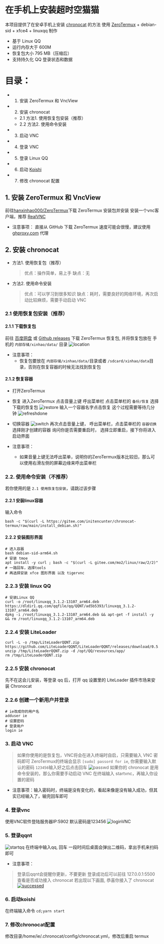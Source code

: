 # 在手机上安装超时空猫猫

本项目提供了在安卓手机上安装 [chronocat](https://chronocat.vercel.app/) 的方法
使用 [ZeroTermux](https://github.com/hanxinhao000/ZeroTermux) + debian-sid + xfce4 + linuxqq 制作

- 基于 Linux QQ
- 运行内存大于 600M
- 恢复包大小 795 MB（压缩后）
- 支持持久化 QQ 登录状态和数据

# 目录：
- 1. 安装 ZeroTermux 和 VncView
- 2. 安装 chronocat
   * 2.1 方法1. 使用恢复包安装（推荐）
   * 2.2 方法2. 使用命令安装
- 3. 启动 VNC
- 4. 登录 VNC
- 5. 登录 Linux QQ
- 6. 启动 [Koishi](https://koishi.chat)
- 7. 修改 chronocat 配置

## 1. 安装 ZeroTermux 和 VncView
前往[hanxinhao000/ZeroTermux](https://github.com/hanxinhao000/ZeroTermux/releases)下载 ZeroTermux 安装包并安装
安装一个vnc客户端，推荐 [RealVNC](https://play.google.com/store/apps/details?id=com.realvnc.viewer.android)

- 注意事项： 
   直接从 GitHub 下载 ZeroTermux 速度可能会很慢，建议使用 [ghproxy.com](https://ghproxy.com) 代理
    
## 2. 安装 chronocat
   - 方法1. 使用恢复包（推荐）
      >优点：操作简单，易上手
缺点：无
   - 方法2. 使用命令安装
      >优点：可以学习到很多知识
缺点：耗时，需要良好的网络环境，再次启动比较麻烦，需要手动启动 VNC

### 2.1 使用恢复包安装（推荐）

#### 2.1.1 下载恢复包
前往 [百度网盘](https://pan.baidu.com/s/1G1_-qzpL3b1bDoqDcWDnlg?pwd=i4bt) 或 [Github releases](https://github.com/initialencounter/chronocat-termux/releases) 下载 ZeroTermux 恢复包, 并将恢复包放在 手机的 `内部存储/xinhao/data/` 目录
   ![location](./screenshot/location.jpg)

- 注意事项： 
    - 恢复包要放在 `内部存储/xinhao/data/`目录或者 `/sdcard/xinhao/data`目录，否则在恢复容器的时候无法找到恢复包

#### 2.1.2 恢复容器
- 打开ZeroTermux
- 恢复
    进入ZeroTermux 点击音量上键 呼出菜单栏 点击菜单栏的 `备份/恢复` 选择下载的恢复包
    ![restore](./screenshot/refresh.png)
    输入一个容器名字点击恢复 这个过程需要等待几分钟
    ![refreshdone](./screenshot/refreshDone.jpg)
- 切换容器
   ![switch](./screenshot/switch.png)
    再次点击音量上键， 呼出菜单栏，点击菜单栏的 `容器切换` 选择刚才创建的容器 询问你是否需要重启时， 选择立即重启，接下你将进入启动界面

- 注意事项：
    - 如果音量上键无法呼出菜单，说明你的ZeroTermux版本比较旧，那么可以使用右滑左侧的屏幕边缘来呼出菜单栏

### 2.2. 使用命令安装（不推荐）
若你使用的是 `2.1 使用恢复包安装`，请跳过该步骤
#### 2.2.1 安装linux容器
   输入命令
   ```shell
   bash -c "$(curl -L https://gitee.com/initencunter/chronocat-termux/raw/main/install_debian.sh)"
   ```
#### 2.2.2 安装图形界面 
   ```shell
   # 进入容器
   bash debian-sid-arm64.sh
   # 安装 tmoe
   apt install -y curl ; bash -c "$(curl -L gitee.com/mo2/linux/raw/2/2)"
   # 一路回车，选择tools
   # 再选择安装 xfce 图形界面 以及 tigervnc
   ```
### 2.2.3 安装 linux QQ
   ```shell
   # 安装Linux QQ
   curl -o /root/linuxqq_3.1.2-13107_arm64.deb https://dldir1.qq.com/qqfile/qq/QQNT/ad5b5393/linuxqq_3.1.2-13107_arm64.deb
   dpkg -i /root/linuxqq_3.1.2-13107_arm64.deb && apt-get -f install -y && rm /root/linuxqq_3.1.2-13107_arm64.deb
   ```
### 2.2.4 安装 LiteLoader
   ```shell
   curl -L -o /tmp/LiteLoaderQQNT.zip https://github.com/LiteLoaderQQNT/LiteLoaderQQNT/releases/download/0.5.3/LiteLoaderQQNT.zip
   unzip /tmp/LiteLoaderQQNT.zip -d /opt/QQ/resources/app/
   rm /tmp/LiteLoaderQQNT.zip
   ```
### 2.2.5 安装 chronocat
   先不在这会儿安装，等登录 qq 后，打开 qq 设置里的 LiteLoader 插件市场来安装 Chronocat
### 2.2.6 创建一个新用户并登录
   ```shell
   # ie改成你的用户名
   adduser ie
   # 设置密码
   # 登录用户
   login ie
   ```
### 3. 启动 VNC
>如果你使用的是恢复包，VNC将会在进入终端时自启，只需要输入 VNC 密码即可
ZeroTermux的终端会显示 `[sudo] passord for ie`, 你需要输入默认的密码 `123456`输入好之后点击回车
![passwd](./screenshot/startvnc.png)
如果你的 chronocat 是用命令安装的，那么你需要手动启动 VNC 在终端输入 startvnc，再输入你设置的密码

- 注意事项：输入密码时，终端是没有变化的，看起来像是没有输入成功，但其实已经输入了，输完回车即可

### 4. 登录vnc
使用VNC软件登陆服务器IP:5902 默认密码是123456
![loginVNC](./screenshot/loginVNC.png)

### 5. 登录qqnt
![startqq](./screenshot/startServer.png)
在终端中输入qq, 回车
一段时间后桌面会弹出二维码，拿出手机来扫码即可
- 注意事项： 
>登录后qqnt会提醒你更新，不要更新
登录成功后可以前往 127.0.0.1:5500 查看是否成功接入 chronocat
若出现以下画面, 恭喜你接入了 chronocat
[![successed](./screenshot/successed.png)](https://chronocat.vercel.app/connect)

### 6. 启动koishi
在终端输入命令 `cd;yarn start`
### 7. 修改chronocat配置
修改目录/home/ie/.chronocat/config/chronocat.yml，修改后重启 termux